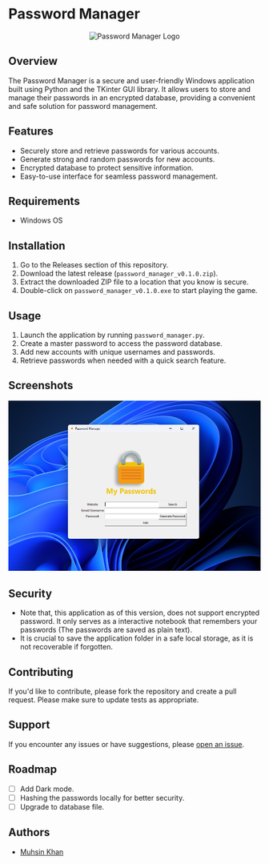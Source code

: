 # Password Manager

<p align="center">
  <img src="assets/password_manager_icon.ico" alt="Password Manager Logo" height="100">
</p>

## Overview

The Password Manager is a secure and user-friendly Windows application built using Python and the TKinter GUI library. It allows users to store and manage their passwords in an encrypted database, providing a convenient and safe solution for password management.

## Features

- Securely store and retrieve passwords for various accounts.
- Generate strong and random passwords for new accounts.
- Encrypted database to protect sensitive information.
- Easy-to-use interface for seamless password management.

## Requirements

- Windows OS

## Installation

1. Go to the Releases section of this repository.
2. Download the latest release (`password_manager_v0.1.0.zip`).
3. Extract the downloaded ZIP file to a location that you know is secure.
4. Double-click on `password_manager_v0.1.0.exe` to start playing the game.

## Usage

1. Launch the application by running `password_manager.py`.
2. Create a master password to access the password database.
3. Add new accounts with unique usernames and passwords.
4. Retrieve passwords when needed with a quick search feature.

## Screenshots

![Main Screen](screenshot/main_screen.png)

## Security

- Note that, this application as of this version, does not support
encrypted password. It only serves as a interactive
notebook that remembers your passwords (The passwords are saved as plain text).
- It is crucial to save the application folder in a safe local storage, as it is not recoverable if forgotten.

[//]: # ()
[//]: # (## Configuration)

[//]: # ()
[//]: # (You can customize the following parameters in `main.py`:)

[//]: # ()
[//]: # (- `DATABASE_FILE`: Path to the password database file.)

[//]: # (- `ENCRYPTION_KEY`: Secret key used for encryption &#40;keep this secure&#41;.)

## Contributing

If you'd like to contribute, please fork the repository and create a pull request. Please make sure to update tests as appropriate.

## Support

If you encounter any issues or have suggestions, please [open an issue](https://github.com/muhzinkhan/password-manager/issues).

## Roadmap

- [ ] Add Dark mode.
- [ ] Hashing the passwords locally for better security.
- [ ] Upgrade to database file.

## Authors

- [Muhsin Khan](https://github.com/muhzinkhan)
